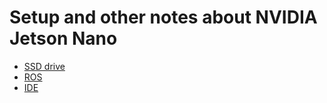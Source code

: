 # Setup and other notes about NVIDIA Jetson Nano

* [SSD drive](ssd.md)
* [ROS](ros.md)
* [IDE](ide.md)
